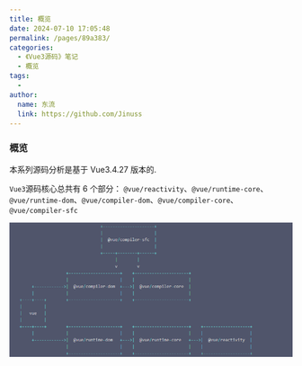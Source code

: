 ```yaml
---
title: 概览
date: 2024-07-10 17:05:48
permalink: /pages/89a383/
categories:
  - 《Vue3源码》笔记
  - 概览
tags:
  -
author:
  name: 东流
  link: https://github.com/Jinuss
---
```


### 概览

本系列源码分析是基于 Vue3.4.27 版本的.

`Vue3`源码核心总共有 6 个部分：
`@vue/reactivity`、`@vue/runtime-core`、`@vue/runtime-dom`、`@vue/compiler-dom`、`@vue/compiler-core`、`@vue/compiler-sfc`

<img src="../../Demo/image/vue3源码.png" />
